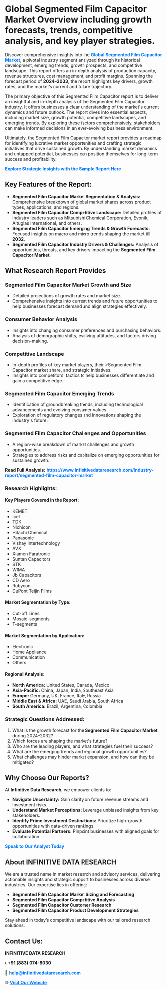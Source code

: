<h1>Global Segmented Film Capacitor Market Overview including growth forecasts, trends, competitive analysis, and key player strategies.</h1>
<p>
Discover comprehensive insights into the 
<a href="https://www.infinitivedataresearch.com/industry-report/segmented-film-capacitor-market" rel="dofollow" style="color: #007BFF; text-decoration: none;"><strong>Global Segmented Film Capacitor Market</strong></a>, a pivotal industry segment analyzed through its historical development, emerging trends, growth prospects, and competitive landscape. This report offers an in-depth analysis of production capacity, revenue structures, cost management, and profit margins. Spanning the forecast period of <strong>2024–2033</strong>, the report highlights key drivers, growth rates, and the market’s current and future trajectory.
</p>
<p>
The primary objective of this Segmented Film Capacitor report is to deliver an insightful and in-depth analysis of the Segmented Film Capacitor industry. It offers businesses a clear understanding of the market's current dynamics and future outlook. The report dives into essential aspects, including market size, growth potential, competitive landscapes, and emerging trends. By exploring these factors comprehensively, stakeholders can make informed decisions in an ever-evolving business environment.
</p>
<p>
Ultimately, the Segmented Film Capacitor market report provides a roadmap for identifying lucrative market opportunities and crafting strategic initiatives that drive sustained growth. By understanding market dynamics and untapped potential, businesses can position themselves for long-term success and profitability.
</p>
<p>
<a href="https://www.infinitivedataresearch.com/request-sample/reportId=107025" style="color: #007BFF; text-decoration: none;"><strong>Explore Strategic Insights with the Sample Report Here</strong></a>
</p>

<h2>Key Features of the Report:</h2>
<ul>
<li><strong>Segmented Film Capacitor Market Segmentation & Analysis:</strong> Comprehensive breakdown of global market shares across product types, applications, and regions.</li>
<li><strong>Segmented Film Capacitor Competitive Landscape:</strong> Detailed profiles of industry leaders such as Mitsubishi Chemical Corporation, Evonik, Altuglas International, and others.</li>
<li><strong>Segmented Film Capacitor Emerging Trends & Growth Forecasts:</strong> Focused insights on macro and micro trends shaping the market till <strong>2032</strong>.</li>
<li><strong>Segmented Film Capacitor Industry Drivers & Challenges:</strong> Analysis of opportunities, threats, and key drivers impacting the <strong>Segmented Film Capacitor Market</strong>.</li>
</ul>

<h2>What Research Report Provides</h2>
<h3>Segmented Film Capacitor Market Growth and Size</h3>
<ul>
<li>Detailed projections of growth rates and market size.</li>
<li>Comprehensive insights into current trends and future opportunities to help businesses forecast demand and align strategies effectively.</li>
</ul>

<h3>Consumer Behavior Analysis</h3>
<ul>
<li>Insights into changing consumer preferences and purchasing behaviors.</li>
<li>Analysis of demographic shifts, evolving attitudes, and factors driving decision-making.</li>
</ul>

<h3>Competitive Landscape</h3>
<ul>
<li>In-depth profiles of key market players, their >Segmented Film Capacitor market share, and strategic initiatives.</li>
<li>Insights into competitors' tactics to help businesses differentiate and gain a competitive edge.</li>
</ul>

<h3>Segmented Film Capacitor Emerging Trends</h3>
<ul>
<li>Identification of groundbreaking trends, including technological advancements and evolving consumer values.</li>
<li>Exploration of regulatory changes and innovations shaping the industry's future.</li>
</ul>

<h3>Segmented Film Capacitor Challenges and Opportunities</h3>
<ul>
<li>A region-wise breakdown of market challenges and growth opportunities.</li>
<li>Strategies to address risks and capitalize on emerging opportunities for sustained growth.</li>
</ul>
<p><strong>Read Full Analysis:</strong> <a href="https://www.infinitivedataresearch.com/industry-report/segmented-film-capacitor-market" rel="dofollow" style="color: #007BFF; text-decoration: none;"><strong>https://www.infinitivedataresearch.com/industry-report/segmented-film-capacitor-market</strong></a></p>
<h3>Research Highlights:</h3>
<h4>Key Players Covered in the Report:</h4>
<ul><li>KEMET</li><li>Icel</li><li>TDK</li><li>Nichicon</li><li>Hitachi Chemical</li><li>Panasonic</li><li>Vishay Intertechnology</li><li>AVX</li><li>Xiamen Faratronic</li><li>Suntan Capacitors</li><li>STK</li><li>WIMA</li><li>Jb Capacitors</li><li>CD Aero</li><li>Rubycon</li><li>DuPont Teijin Films</li></ul>
<h4>Market Segmentation by Type:</h4>
<ul><li>Cut-off Lines</li><li>Mosaic-segments</li><li>T-segments</li></ul>
<h4>Market Segmentation by Application:</h4>
<ul><li>Electronic</li><li>Home Appliance</li><li>Communication</li><li>Others</li></ul>

<h4>Regional Analysis:</h4>
<ul>
<li><strong>North America:</strong> United States, Canada, Mexico</li>
<li><strong>Asia-Pacific:</strong> China, Japan, India, Southeast Asia</li>
<li><strong>Europe:</strong> Germany, UK, France, Italy, Russia</li>
<li><strong>Middle East & Africa:</strong> UAE, Saudi Arabia, South Africa</li>
<li><strong>South America:</strong> Brazil, Argentina, Colombia</li>
</ul>

<h3>Strategic Questions Addressed:</h3>
<ol>
<li>What is the growth forecast for the <strong>Segmented Film Capacitor Market</strong> during 2024–2032?</li>
<li>Which forces are shaping the market's future?</li>
<li>Who are the leading players, and what strategies fuel their success?</li>
<li>What are the emerging trends and regional growth opportunities?</li>
<li>What challenges may hinder market expansion, and how can they be mitigated?</li>
</ol>

<h2>Why Choose Our Reports?</h2>
<p>At <strong>Infinitive Data Research</strong>, we empower clients to:</p>
<ul>
<li><strong>Navigate Uncertainty:</strong> Gain clarity on future revenue streams and investment risks.</li>
<li><strong>Understand Market Perceptions:</strong> Leverage unbiased insights from key stakeholders.</li>
<li><strong>Identify Prime Investment Destinations:</strong> Prioritize high-growth opportunities with data-driven rankings.</li>
<li><strong>Evaluate Potential Partners:</strong> Pinpoint businesses with aligned goals for collaboration.</li>
</ul>
<p><a href="https://www.infinitivedataresearch.com/industry-report/segmented-film-capacitor-market" rel="dofollow" style="color: #007BFF; text-decoration: none;"><strong>Speak to Our Analyst Today</strong></a></p>

<h2>About INFINITIVE DATA RESEARCH</h2>
<p>We are a trusted name in market research and advisory services, delivering actionable insights and strategic support to businesses across diverse industries. Our expertise lies in offering:</p>
<ul>
<li><strong>Segmented Film Capacitor Market Sizing and Forecasting</strong></li>
<li><strong>Segmented Film Capacitor Competitive Analysis</strong></li>
<li><strong>Segmented Film Capacitor Customer Research</strong></li>
<li><strong>Segmented Film Capacitor Product Development Strategies</strong></li>
</ul>
<p>Stay ahead in today’s competitive landscape with our tailored research solutions.</p>

<h2>Contact Us:</h2>
<p><strong>INFINITIVE DATA RESEARCH</strong></p>
<p>📞 <strong>+91 (883) 074-8030</strong></p>
<p>📧 <strong><a href="mailto:help@infinitivedataresearch.com" style="color: #007BFF;">help@infinitivedataresearch.com</a></strong></p>
<p>🌐 <strong><a href="https://www.infinitivedataresearch.com" rel="dofollow" style="color: #007BFF;">Visit Our Website</a></strong></p>